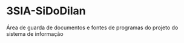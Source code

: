 # 3SIA-SiDoDilan
Área de guarda de documentos e fontes de programas do projeto do sistema de informação
